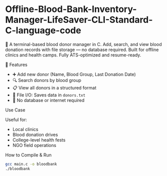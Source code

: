 # Offline-Blood-Bank-Inventory-Manager-LifeSaver-CLI-Standard-C-language-code
💉 A terminal-based blood donor manager in C. Add, search, and view blood donation records with file storage — no database required. Built for offline clinics and health camps. Fully ATS-optimized and resume-ready.

🚀 Features

- ➕ Add new donor (Name, Blood Group, Last Donation Date)
- 🔍 Search donors by blood group
- 📋 View all donors in a structured format
- 💾 File I/O: Saves data in `donors.txt`
- 🧾 No database or internet required

 Use Case

Useful for:
- Local clinics
- Blood donation drives
- College-level health fests
- NGO field operations

 How to Compile & Run

```bash
gcc main.c -o bloodbank
./bloodbank
